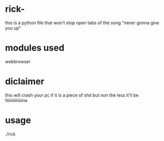 # rick-
this is a python file that won't stop open tabs of the song "never gonna give you up"

# modules used
webbrowser

# diclaimer
this will crash your pc if it is a piece of shit but non the less it'll be fiiiiiiiiiiiiiiine

# usage

./rick
